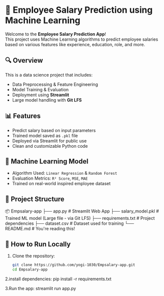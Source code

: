 # 💼 Employee Salary Prediction using Machine Learning

Welcome to the **Employee Salary Prediction App**!  
This project uses Machine Learning algorithms to predict employee salaries based on various features like experience, education, role, and more.

## 🔍 Overview

This is a data science project that includes:
- Data Preprocessing & Feature Engineering
- Model Training & Evaluation
- Deployment using **Streamlit**
- Large model handling with **Git LFS**

## 📊 Features

- Predict salary based on input parameters
- Trained model saved as `.pkl` file
- Deployed via Streamlit for public use
- Clean and customizable Python code

## 🧠 Machine Learning Model

- Algorithm Used: `Linear Regression` & `Random Forest`
- Evaluation Metrics: `R² Score`, `MSE`, `MAE`
- Trained on real-world inspired employee dataset

## 📁 Project Structure
📦 Empsalary-app
├── app.py # Streamlit Web App
├── salary_model.pkl # Trained ML model (Large file - via Git LFS)
├── requirements.txt # Project dependencies
├── dataset.csv # Dataset used for training
└── README.md # You're reading this!


## 🚀 How to Run Locally

1. Clone the repository:
   ```bash
   git clone https://github.com/yogi-1030/Empsalary-app.git
   cd Empsalary-app

2.install dependencies:
pip install -r requirements.txt

3.Run the app:
streamlit run app.py

